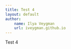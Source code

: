 ```yaml
---
title: Test 4
layout: default
author:
    name: Ilya Veygman
    url: iveygman.github.io
---
```


Test 4
